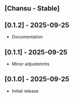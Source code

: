 ## [Chansu - Stable]

## [0.1.2] - 2025-09-25

- Documentation

## [0.1.1] - 2025-09-25

- Minor adjustemnts

## [0.1.0] - 2025-09-25

- Initial release
